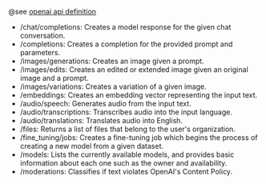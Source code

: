 @see [openai api definition](https://github.com/openai/openai-openapi)



- /chat/completions: Creates a model response for the given chat conversation.
- /completions: Creates a completion for the provided prompt and parameters.
- /images/generations: Creates an image given a prompt.
- /images/edits: Creates an edited or extended image given an original image and a prompt.
- /images/variations: Creates a variation of a given image.
- /embeddings: Creates an embedding vector representing the input text.
- /audio/speech: Generates audio from the input text.
- /audio/transcriptions: Transcribes audio into the input language.
- /audio/translations: Translates audio into English.
- /files: Returns a list of files that belong to the user's organization.
- /fine_tuning/jobs: Creates a fine-tuning job which begins the process of creating a new model from a given dataset.
- /models: Lists the currently available models, and provides basic information about each one such as the owner and availability.
- /moderations: Classifies if text violates OpenAI's Content Policy.
